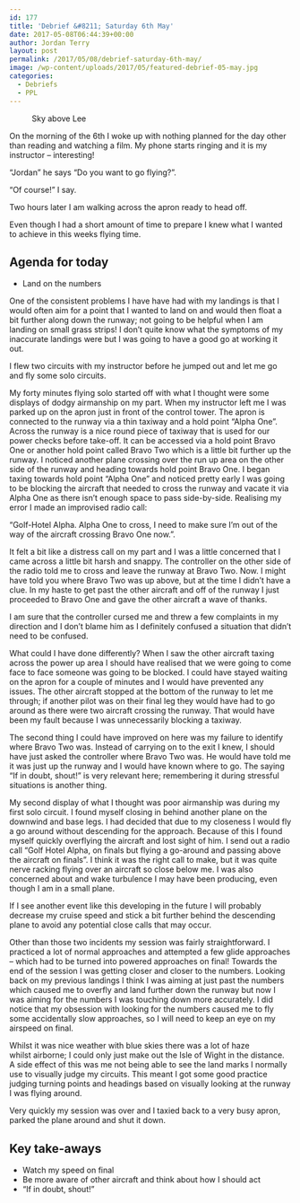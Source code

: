 ```yaml
---
id: 177
title: 'Debrief &#8211; Saturday 6th May'
date: 2017-05-08T06:44:39+00:00
author: Jordan Terry
layout: post
permalink: /2017/05/08/debrief-saturday-6th-may/
image: /wp-content/uploads/2017/05/featured-debrief-05-may.jpg
categories:
  - Debriefs
  - PPL
---
```

<figure id="attachment_178" class="thumbnail wp-caption alignnone" style="width: 1034px"><img loading="lazy" class="size-large wp-image-178" src="{{ site.baseurl }}/wp-content/uploads/2017/05/featured-debrief-05-may-1024x461.jpg" alt="" srcset="{{ site.baseurl }}/wp-content/uploads/2017/05/featured-debrief-05-may-1024x461.jpg 1024w, {{ site.baseurl }}/wp-content/uploads/2017/05/featured-debrief-05-may-300x135.jpg 300w, {{ site.baseurl }}/wp-content/uploads/2017/05/featured-debrief-05-may-768x346.jpg 768w, {{ site.baseurl }}/wp-content/uploads/2017/05/featured-debrief-05-may.jpg 2000w" sizes="(max-width: 1024px) 100vw, 1024px" /><figcaption class="caption wp-caption-text">Sky above Lee</figcaption></figure> 

On the morning of the 6th I woke up with nothing planned for the day other than reading and watching a film. My phone starts ringing and it is my instructor &#8211; interesting!

“Jordan” he says “Do you want to go flying?”.

“Of course!” I say.

Two hours later I am walking across the apron ready to head off.

Even though I had a short amount of time to prepare I knew what I wanted to achieve in this weeks flying time.

## Agenda for today

  * Land on the numbers

One of the consistent problems I have have had with my landings is that I would often aim for a point that I wanted to land on and would then float a bit further along down the runway; not going to be helpful when I am landing on small grass strips! I don’t quite know what the symptoms of my inaccurate landings were but I was going to have a good go at working it out.

I flew two circuits with my instructor before he jumped out and let me go and fly some solo circuits.

My forty minutes flying solo started off with what I thought were some displays of dodgy airmanship on my part. When my instructor left me I was parked up on the apron just in front of the control tower. The apron is connected to the runway via a thin taxiway and a hold point “Alpha One”. Across the runway is a nice round piece of taxiway that is used for our power checks before take-off. It can be accessed via a hold point Bravo One or another hold point called Bravo Two which is a little bit further up the runway. I noticed another plane crossing over the run up area on the other side of the runway and heading towards hold point Bravo One. I began taxing towards hold point “Alpha One” and noticed pretty early I was going to be blocking the aircraft that needed to cross the runway and vacate it via Alpha One as there isn’t enough space to pass side-by-side. Realising my error I made an improvised radio call:

“Golf-Hotel Alpha. Alpha One to cross, I need to make sure I’m out of the way of the aircraft crossing Bravo One now.”.

It felt a bit like a distress call on my part and I was a little concerned that I came across a little bit harsh and snappy. The controller on the other side of the radio told me to cross and leave the runway at Bravo Two. Now. I might have told you where Bravo Two was up above, but at the time I didn’t have a clue. In my haste to get past the other aircraft and off of the runway I just proceeded to Bravo One and gave the other aircraft a wave of thanks.

I am sure that the controller cursed me and threw a few complaints in my direction and I don’t blame him as I definitely confused a situation that didn’t need to be confused.

What could I have done differently? When I saw the other aircraft taxing across the power up area I should have realised that we were going to come face to face someone was going to be blocked. I could have stayed waiting on the apron for a couple of minutes and I would have prevented any issues. The other aircraft stopped at the bottom of the runway to let me through; if another pilot was on their final leg they would have had to go around as there were two aircraft crossing the runway. That would have been my fault because I was unnecessarily blocking a taxiway.

The second thing I could have improved on here was my failure to identify where Bravo Two was. Instead of carrying on to the exit I knew, I should have just asked the controller where Bravo Two was. He would have told me it was just up the runway and I would have known where to go. The saying “If in doubt, shout!” is very relevant here; remembering it during stressful situations is another thing.

My second display of what I thought was poor airmanship was during my first solo circuit. I found myself closing in behind another plane on the downwind and base legs. I had decided that due to my closeness I would fly a go around without descending for the approach. Because of this I found myself quickly overflying the aircraft and lost sight of him. I send out a radio call “Golf Hotel Alpha, on finals but flying a go-around and passing above the aircraft on finals”. I think it was the right call to make, but it was quite nerve racking flying over an aircraft so close below me. I was also concerned about and wake turbulence I may have been producing, even though I am in a small plane.

If I see another event like this developing in the future I will probably decrease my cruise speed and stick a bit further behind the descending plane to avoid any potential close calls that may occur.

Other than those two incidents my session was fairly straightforward. I practiced a lot of normal approaches and attempted a few glide approaches &#8211; which had to be turned into powered approaches on final! Towards the end of the session I was getting closer and closer to the numbers. Looking back on my previous landings I think I was aiming at just past the numbers which caused me to overfly and land further down the runway but now I was aiming for the numbers I was touching down more accurately. I did notice that my obsession with looking for the numbers caused me to fly some accidentally slow approaches, so I will need to keep an eye on my airspeed on final.

Whilst it was nice weather with blue skies there was a lot of haze whilst&nbsp;airborne; I could only just make out the Isle of Wight in the distance. A side effect of this was me not being able to see the land marks I normally use to visually judge my circuits. This meant I got some good practice judging turning points and headings based on visually looking at the runway I was flying around.

Very quickly my session was over and I taxied back to a very busy apron, parked the plane around and shut it down.

## Key take-aways

  * Watch my speed on final
  * Be more aware of other aircraft and think about how I should act
  * “If in doubt, shout!”